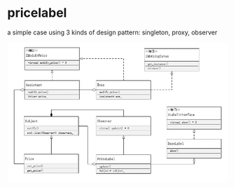 # pricelabel
a simple case using 3 kinds of design pattern: singleton, proxy, observer

![image](https://raw.githubusercontent.com/Sayes/pricelabel/dev/classes_uml.png)
